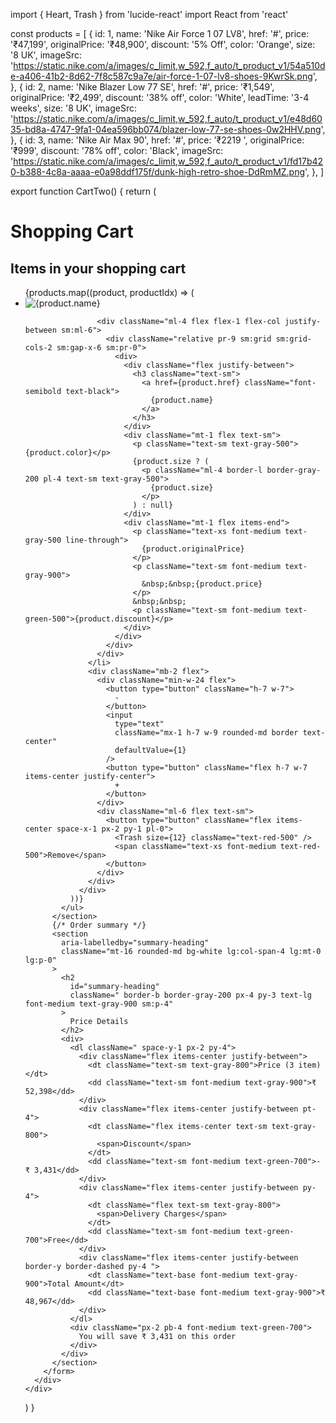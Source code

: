 import { Heart, Trash } from 'lucide-react'
import React from 'react'

const products = [
  {
    id: 1,
    name: 'Nike Air Force 1 07 LV8',
    href: '#',
    price: '₹47,199',
    originalPrice: '₹48,900',
    discount: '5% Off',
    color: 'Orange',
    size: '8 UK',
    imageSrc:
      'https://static.nike.com/a/images/c_limit,w_592,f_auto/t_product_v1/54a510de-a406-41b2-8d62-7f8c587c9a7e/air-force-1-07-lv8-shoes-9KwrSk.png',
  },
  {
    id: 2,
    name: 'Nike Blazer Low 77 SE',
    href: '#',
    price: '₹1,549',
    originalPrice: '₹2,499',
    discount: '38% off',
    color: 'White',
    leadTime: '3-4 weeks',
    size: '8 UK',
    imageSrc:
      'https://static.nike.com/a/images/c_limit,w_592,f_auto/t_product_v1/e48d6035-bd8a-4747-9fa1-04ea596bb074/blazer-low-77-se-shoes-0w2HHV.png',
  },
  {
    id: 3,
    name: 'Nike Air Max 90',
    href: '#',
    price: '₹2219 ',
    originalPrice: '₹999',
    discount: '78% off',
    color: 'Black',
    imageSrc:
      'https://static.nike.com/a/images/c_limit,w_592,f_auto/t_product_v1/fd17b420-b388-4c8a-aaaa-e0a98ddf175f/dunk-high-retro-shoe-DdRmMZ.png',
  },
]

export function CartTwo() {
  return (
    <div className="mx-auto max-w-7xl px-2 lg:px-0">
      <div className="mx-auto max-w-2xl py-8 lg:max-w-7xl">
        <h1 className="text-3xl font-bold tracking-tight text-gray-900 sm:text-4xl">
          Shopping Cart
        </h1>
        <form className="mt-12 lg:grid lg:grid-cols-12 lg:items-start lg:gap-x-12 xl:gap-x-16">
          <section aria-labelledby="cart-heading" className="rounded-lg bg-white lg:col-span-8">
            <h2 id="cart-heading" className="sr-only">
              Items in your shopping cart
            </h2>
            <ul role="list" className="divide-y divide-gray-200">
              {products.map((product, productIdx) => (
                <div key={product.id} className="">
                  <li className="flex py-6 sm:py-6 ">
                    <div className="flex-shrink-0">
                      <img
                        src={product.imageSrc}
                        alt={product.name}
                        className="sm:h-38 sm:w-38 h-24 w-24 rounded-md object-contain object-center"
                      />
                    </div>

                    <div className="ml-4 flex flex-1 flex-col justify-between sm:ml-6">
                      <div className="relative pr-9 sm:grid sm:grid-cols-2 sm:gap-x-6 sm:pr-0">
                        <div>
                          <div className="flex justify-between">
                            <h3 className="text-sm">
                              <a href={product.href} className="font-semibold text-black">
                                {product.name}
                              </a>
                            </h3>
                          </div>
                          <div className="mt-1 flex text-sm">
                            <p className="text-sm text-gray-500">{product.color}</p>
                            {product.size ? (
                              <p className="ml-4 border-l border-gray-200 pl-4 text-sm text-gray-500">
                                {product.size}
                              </p>
                            ) : null}
                          </div>
                          <div className="mt-1 flex items-end">
                            <p className="text-xs font-medium text-gray-500 line-through">
                              {product.originalPrice}
                            </p>
                            <p className="text-sm font-medium text-gray-900">
                              &nbsp;&nbsp;{product.price}
                            </p>
                            &nbsp;&nbsp;
                            <p className="text-sm font-medium text-green-500">{product.discount}</p>
                          </div>
                        </div>
                      </div>
                    </div>
                  </li>
                  <div className="mb-2 flex">
                    <div className="min-w-24 flex">
                      <button type="button" className="h-7 w-7">
                        -
                      </button>
                      <input
                        type="text"
                        className="mx-1 h-7 w-9 rounded-md border text-center"
                        defaultValue={1}
                      />
                      <button type="button" className="flex h-7 w-7 items-center justify-center">
                        +
                      </button>
                    </div>
                    <div className="ml-6 flex text-sm">
                      <button type="button" className="flex items-center space-x-1 px-2 py-1 pl-0">
                        <Trash size={12} className="text-red-500" />
                        <span className="text-xs font-medium text-red-500">Remove</span>
                      </button>
                    </div>
                  </div>
                </div>
              ))}
            </ul>
          </section>
          {/* Order summary */}
          <section
            aria-labelledby="summary-heading"
            className="mt-16 rounded-md bg-white lg:col-span-4 lg:mt-0 lg:p-0"
          >
            <h2
              id="summary-heading"
              className=" border-b border-gray-200 px-4 py-3 text-lg font-medium text-gray-900 sm:p-4"
            >
              Price Details
            </h2>
            <div>
              <dl className=" space-y-1 px-2 py-4">
                <div className="flex items-center justify-between">
                  <dt className="text-sm text-gray-800">Price (3 item)</dt>
                  <dd className="text-sm font-medium text-gray-900">₹ 52,398</dd>
                </div>
                <div className="flex items-center justify-between pt-4">
                  <dt className="flex items-center text-sm text-gray-800">
                    <span>Discount</span>
                  </dt>
                  <dd className="text-sm font-medium text-green-700">- ₹ 3,431</dd>
                </div>
                <div className="flex items-center justify-between py-4">
                  <dt className="flex text-sm text-gray-800">
                    <span>Delivery Charges</span>
                  </dt>
                  <dd className="text-sm font-medium text-green-700">Free</dd>
                </div>
                <div className="flex items-center justify-between border-y border-dashed py-4 ">
                  <dt className="text-base font-medium text-gray-900">Total Amount</dt>
                  <dd className="text-base font-medium text-gray-900">₹ 48,967</dd>
                </div>
              </dl>
              <div className="px-2 pb-4 font-medium text-green-700">
                You will save ₹ 3,431 on this order
              </div>
            </div>
          </section>
        </form>
      </div>
    </div>
  )
}
